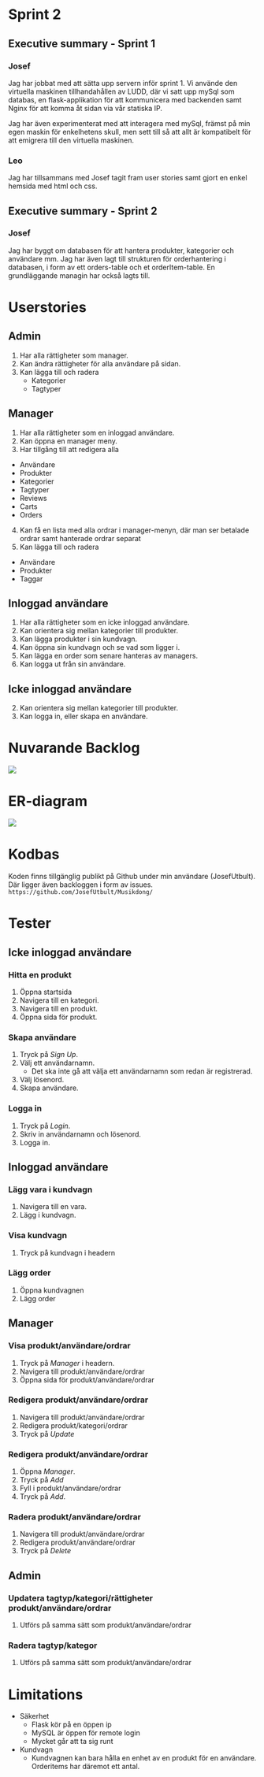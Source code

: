 # Sprint 2

## Executive summary - Sprint 1

### Josef

Jag har jobbat med att sätta upp servern inför sprint 1. Vi använde den virtuella maskinen tillhandahållen av LUDD, där vi satt upp mySql som databas, en flask-applikation för att kommunicera med backenden samt Nginx för att komma åt sidan via vår statiska IP.

Jag har även experimenterat med att interagera med mySql, främst på min egen maskin för enkelhetens skull, men sett till så att allt är kompatibelt för att emigrera till den virtuella maskinen.

### Leo

Jag har tillsammans med Josef tagit fram user stories samt gjort en enkel hemsida med html och css. 

## Executive summary - Sprint 2

### Josef

Jag har byggt om databasen för att hantera produkter, kategorier och användare mm. Jag har även lagt till strukturen för orderhantering i databasen, i form av ett orders-table och et orderItem-table. En grundläggande managin har också lagts till.

# Userstories

## Admin

1. Har alla rättigheter som manager.
2. Kan ändra rättigheter för alla användare på sidan.
3. Kan lägga till och radera
	+ Kategorier
	+ Tagtyper

## Manager

1. Har alla rättigheter som en inloggad användare.
2. Kan öppna en manager meny.
3. Har tillgång till att redigera alla
  + Användare
  + Produkter
  + Kategorier 
  + Tagtyper
  + Reviews
  + Carts
  + Orders

4. Kan få en lista med alla ordrar i manager-menyn, där man ser betalade ordrar samt hanterade ordrar separat
5. Kan lägga till och radera
  + Användare
  + Produkter
  + Taggar
  
## Inloggad användare

1. Har alla rättigheter som en icke inloggad användare.
2. Kan orientera sig mellan kategorier till produkter.
3. Kan lägga produkter i sin kundvagn.
4. Kan öppna sin kundvagn och se vad som ligger i.
5. Kan lägga en order som senare hanteras av managers.
6. Kan logga ut från sin användare.

## Icke inloggad användare

2. Kan orientera sig mellan kategorier till produkter.
3. Kan logga in, eller skapa en användare.

# Nuvarande Backlog

![](https://snipboard.io/VsZz31.jpg)

# ER-diagram

![](https://snipboard.io/Q965AY.jpg)

# Kodbas

Koden finns tillgänglig publikt på Github under min användare (JosefUtbult). Där ligger även backloggen i form av issues.
``` https://github.com/JosefUtbult/Musikdong/```

# Tester

## Icke inloggad användare

### Hitta en produkt

1. Öppna startsida
2. Navigera till en kategori.
3. Navigera till en produkt.
4. Öppna sida för produkt.

### Skapa användare

1. Tryck på _Sign Up_.
2. Välj ett användarnamn.
	+ Det ska inte gå att välja ett användarnamn som redan är registrerad.
3. Välj lösenord.
4. Skapa användare.

### Logga in

1. Tryck på _Login_.
2. Skriv in användarnamn och lösenord.
3. Logga in.

## Inloggad användare

### Lägg vara i kundvagn

1. Navigera till en vara.
2. Lägg i kundvagn.

### Visa kundvagn

1. Tryck på kundvagn i headern

### Lägg order

1. Öppna kundvagnen
2. Lägg order

## Manager

### Visa produkt/användare/ordrar

1. Tryck på _Manager_ i headern.
2. Navigera till produkt/användare/ordrar
3. Öppna sida för produkt/användare/ordrar

### Redigera produkt/användare/ordrar

1. Navigera till produkt/användare/ordrar
2. Redigera produkt/kategori/ordrar
3. Tryck på _Update_

### Redigera produkt/användare/ordrar

1. Öppna _Manager_.
2. Tryck på _Add_
3. Fyll i produkt/användare/ordrar
4. Tryck på _Add_.

### Radera produkt/användare/ordrar

1. Navigera till produkt/användare/ordrar
2. Redigera produkt/användare/ordrar
3. Tryck på _Delete_

## Admin

### Updatera tagtyp/kategori/rättigheter produkt/användare/ordrar
1. Utförs på samma sätt som produkt/användare/ordrar

### Radera tagtyp/kategor
1. Utförs på samma sätt som produkt/användare/ordrar

# Limitations
* Säkerhet
	+ Flask kör på en öppen ip
	+ MySQL är öppen för remote login
  	+ Mycket går att ta sig runt
* Kundvagn
  	+ Kundvagnen kan bara hålla en enhet av en produkt för en användare. Orderitems har däremot ett antal.
